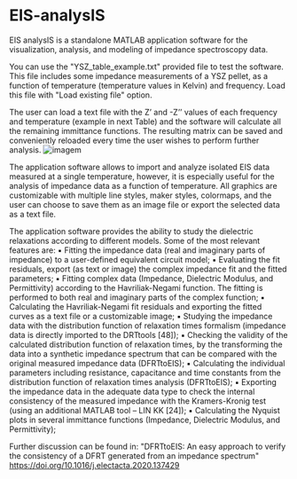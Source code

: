 # EIS-analysIS
EIS analysIS is a standalone MATLAB application software for the visualization, analysis, and modeling of impedance spectroscopy data.

You can use the "YSZ_table_example.txt" provided file to test the software. This file includes some impedance measurements of a YSZ pellet, as a function of temperature (temperature values in Kelvin) and frequency. Load this file with "Load existing file" option.

The user can load a text file with the Z’ and -Z’’ values of each frequency and temperature (example in next Table) and the software will calculate all the remaining immittance functions. The resulting matrix can be saved and conveniently reloaded every time the user wishes to perform further analysis.
![imagem](https://user-images.githubusercontent.com/42448042/205509349-ee4ed2b2-4ddb-4189-a6ae-ef180a71904d.png)

The application software allows to import and analyze isolated EIS data measured at a single temperature, however, it is especially useful for the analysis of impedance data as a function of temperature. All graphics are customizable with multiple line styles, maker styles, colormaps, and the user can choose to save them as an image file or export the selected data as a text file.

The application software provides the ability to study the dielectric relaxations according to different models. Some of the most relevant features are:
▪ Fitting the impedance data (real and imaginary parts of impedance) to a user-defined equivalent circuit model;
▪ Evaluating the fit residuals, export (as text or image) the complex impedance fit and the fitted parameters;
▪ Fitting complex data (Impedance, Dielectric Modulus, and Permittivity) according to the Havriliak-Negami function. The fitting is performed to both real and imaginary parts of the complex function;
▪ Calculating the Havriliak-Negami fit residuals and exporting the fitted curves as a text file or a customizable image;
▪ Studying the impedance data with the distribution function of relaxation times formalism (impedance data is directly imported to the DRTtools [48]);
▪ Checking the validity of the calculated distribution function of relaxation times, by the transforming the data into a synthetic impedance spectrum that can be compared with the original measured impedance data (DFRTtoEIS);
▪ Calculating the individual parameters including resistance, capacitance and time constants from the distribution function of relaxation times analysis (DFRTtoEIS);
▪ Exporting the impedance data in the adequate data type to check the internal consistency of the measured impedance with the Kramers-Kronig test (using an additional MATLAB tool – LIN KK [24]);
▪ Calculating the Nyquist plots in several immittance functions (Impedance, Dielectric Modulus, and Permittivity);


Further discussion can be found in: "DFRTtoEIS: An easy approach to verify the consistency of a DFRT generated from an impedance spectrum" https://doi.org/10.1016/j.electacta.2020.137429

